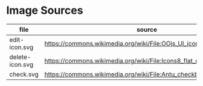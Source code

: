 # Image Sources

| file | source |
| --- | --- |
| edit-icon.svg | https://commons.wikimedia.org/wiki/File:OOjs_UI_icon_edit-ltr.svg | 
| delete-icon.svg | https://commons.wikimedia.org/wiki/File:Icons8_flat_delete_generic.svg |
| check.svg | https://commons.wikimedia.org/wiki/File:Antu_checkbox-qt.svg |
